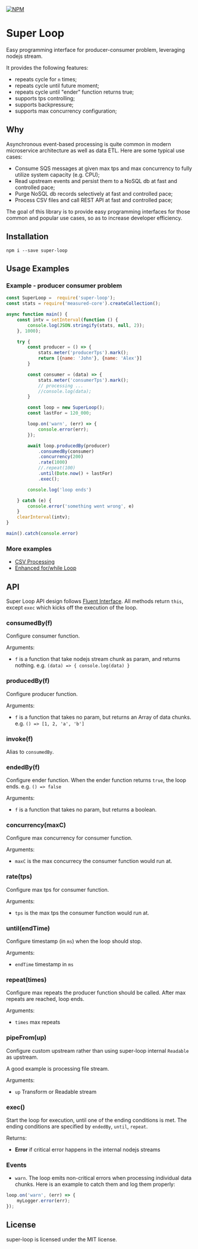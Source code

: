 [![NPM](https://nodei.co/npm/super-loop.png)](https://www.npmjs.com/package/super-loop)

# Super Loop

Easy programming interface for producer-consumer problem, leveraging nodejs stream. 

It provides the following features: 
* repeats cycle for `n` times;
* repeats cycle until future moment;
* repeats cycle until "ender" function returns true;
* supports tps controlling;
* supports backpressure;
* supports max concurrency configuration;

## Why

Asynchronous event-based processing is quite common in modern microservice architecture as well as data ETL. Here are some typical use cases: 

* Consume SQS messages at given max tps and max concurrency to fully utilize system capacity (e.g. CPU);
* Read upstream events and persist them to a NoSQL db at fast and controlled pace;
* Purge NoSQL db records selectively at fast and controlled pace;
* Process CSV files and call REST API at fast and controlled pace;


The goal of this library is to provide easy programming interfaces for those common and popular use cases, so as to increase developer efficiency. 


## Installation

```shell
npm i --save super-loop
```

## Usage Examples

### Example - producer consumer problem

```js
const SuperLoop =  require('super-loop');
const stats = require('measured-core').createCollection();

async function main() {
    const intv = setInterval(function () {
        console.log(JSON.stringify(stats, null, 2));
    }, 1000);

    try {
        const producer = () => {
            stats.meter('producerTps').mark();
            return [{name: 'John'}, {name: 'Alex'}]
        }

        const consumer = (data) => {
            stats.meter('consumerTps').mark();
            // processing ...
            //console.log(data);
        }

        const loop = new SuperLoop();
        const lastFor = 120_000;

        loop.on('warn', (err) => {
            console.error(err);
        });

        await loop.producedBy(producer)
            .consumedBy(consumer)
            .concurrency(200)
            .rate(1000)
            //.repeat(100)
            .until(Date.now() + lastFor)
            .exec();

        console.log('loop ends')

    } catch (e) {
        console.error('something went wrong', e)
    }
    clearInterval(intv);
}

main().catch(console.error)
```

### More examples
* [CSV Processing](https://github.com/simple-dev-tools/super-loop/blob/main/examples/csv_processor.js)
* [Enhanced for/while Loop](https://github.com/simple-dev-tools/super-loop/blob/main/examples/simple_loop.js)


## API

Super Loop API design follows [Fluent Interface](https://en.wikipedia.org/wiki/Fluent_interface).  All methods return `this`, except `exec` which kicks off the execution of the loop.

### consumedBy(f)

Configure consumer function. 

Arguments: 
* `f` is a function that take nodejs stream chunk as param, and returns nothing. e.g. `(data) => { console.log(data) }` 

### producedBy(f)

Configure producer function.

Arguments: 
* `f` is a function that takes no param, but returns an Array of data chunks. e.g. `() => [1, 2, 'a', 'b']`

### invoke(f)

Alias to `consumedBy`. 

### endedBy(f)

Configure ender function. When the ender function returns `true`, the loop ends. e.g. `() => false`

Arguments: 
* `f` is a function that takes no param, but returns a boolean.  

### concurrency(maxC)

Configure max concurrency for consumer function.

Arguments: 
* `maxC` is the max concurrecy the consumer function would run at. 

### rate(tps)

Configure max tps for consumer function.

Arguments: 
* `tps` is the max tps the consumer function would run at. 

### until(endTime)

Configure timestamp (in `ms`) when the loop should stop. 

Arguments: 
* `endTime` timestamp in `ms`

### repeat(times)

Configure max repeats the producer function should be called. After max repeats are reached, loop ends. 

Arguments: 
* `times` max repeats

### pipeFrom(up) 

Configure custom upstream rather than using super-loop internal `Readable` as upstream. 

A good example is processing file stream.

Arguments:
* `up` Transform or Readable stream 

### exec() 

Start the loop for execution, until one of the ending conditions is met. The ending conditions are specified by `endedBy`, `until`, `repeat`. 

Returns:

* __Error__ if critical error happens in the internal nodejs streams

### Events

* `warn`. The loop emits non-critical errors when processing individual data chunks. Here is an example to catch them and log them properly: 

```js
loop.on('warn', (err) => {
    myLogger.error(err);
});
```


## License
super-loop is licensed under the MIT license.
